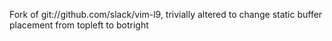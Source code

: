 Fork of git://github.com/slack/vim-l9, trivially altered to change static buffer placement from topleft to botright
